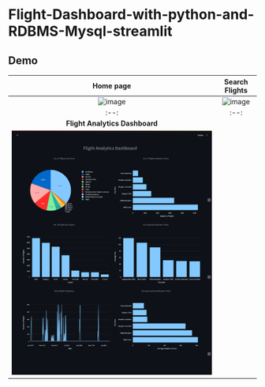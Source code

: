 # Flight-Dashboard-with-python-and-RDBMS-Mysql-streamlit

## Demo
| **Home page** | **Search Flights** |
|:--:|:--:|
| ![image](https://github.com/user-attachments/assets/cce43a15-ca6e-48f4-89b1-73db7edf6bc9) | ![image](https://github.com/user-attachments/assets/4aaa426a-80d4-4316-b67a-f0a265448da7) |
|:--:|:--:|
| **Flight Analytics Dashboard** |
| ![Dashboard Screenshot](./assets/dashboardss.png) |


